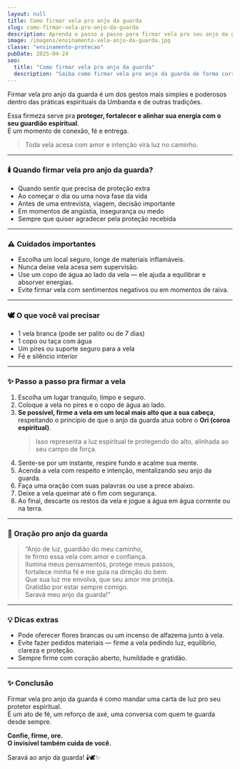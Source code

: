```yaml
---
layout: null
title: Como firmar vela pro anjo da guarda
slug: como-firmar-vela-pro-anjo-da-guarda
description: Aprenda o passo a passo para firmar vela pro seu anjo da guarda com fé, segurança e conexão espiritual.
image: /imagens/ensinamento-vela-anjo-da-guarda.jpg
classe: "ensinamento-protecao"
pubDate: 2025-04-24
seo:
  title: "Como firmar vela pro anjo da guarda"
  description: "Saiba como firmar vela pro anjo da guarda de forma correta, com intenção e respeito aos fundamentos espirituais."
---
```


Firmar vela pro anjo da guarda é um dos gestos mais simples e poderosos dentro das práticas espirituais da Umbanda e de outras tradições.

Essa firmeza serve pra **proteger, fortalecer e alinhar sua energia com o seu guardião espiritual**.  
É um momento de conexão, fé e entrega.

> Toda vela acesa com amor e intenção vira luz no caminho.

---

### 🕯️ Quando firmar vela pro anjo da guarda?

- Quando sentir que precisa de proteção extra  
- Ao começar o dia ou uma nova fase da vida  
- Antes de uma entrevista, viagem, decisão importante  
- Em momentos de angústia, insegurança ou medo  
- Sempre que quiser agradecer pela proteção recebida

---

### ⚠️ Cuidados importantes

- Escolha um local seguro, longe de materiais inflamáveis.  
- Nunca deixe vela acesa sem supervisão.  
- Use um copo de água ao lado da vela — ele ajuda a equilibrar e absorver energias.  
- Evite firmar vela com sentimentos negativos ou em momentos de raiva.

---

### 🕊️ O que você vai precisar

- 1 vela branca (pode ser palito ou de 7 dias)  
- 1 copo ou taça com água  
- Um pires ou suporte seguro para a vela  
- Fé e silêncio interior

---

### ✨ Passo a passo pra firmar a vela

1. Escolha um lugar tranquilo, limpo e seguro.  
2. Coloque a vela no pires e o copo de água ao lado.  
3. **Se possível, firme a vela em um local mais alto que a sua cabeça**, respeitando o princípio de que o anjo da guarda atua sobre o **Ori (coroa espiritual)**.  
   > Isso representa a luz espiritual te protegendo do alto, alinhada ao seu campo de força.  
4. Sente-se por um instante, respire fundo e acalme sua mente.  
5. Acenda a vela com respeito e intenção, mentalizando seu anjo da guarda.  
6. Faça uma oração com suas palavras ou use a prece abaixo.  
7. Deixe a vela queimar até o fim com segurança.  
8. Ao final, descarte os restos da vela e jogue a água em água corrente ou na terra.

---

### 🙏 Oração pro anjo da guarda

> “Anjo de luz, guardião do meu caminho,  
> te firmo essa vela com amor e confiança.  
> Ilumina meus pensamentos, protege meus passos,  
> fortalece minha fé e me guia na direção do bem.  
> Que sua luz me envolva, que seu amor me proteja.  
> Gratidão por estar sempre comigo.  
> Saravá meu anjo da guarda!”

---

### 💡 Dicas extras

- Pode oferecer flores brancas ou um incenso de alfazema junto à vela.  
- Evite fazer pedidos materiais — firme a vela pedindo luz, equilíbrio, clareza e proteção.  
- Sempre firme com coração aberto, humildade e gratidão.

---

### ✨ Conclusão

Firmar vela pro anjo da guarda é como mandar uma carta de luz pro seu protetor espiritual.  
É um ato de fé, um reforço de axé, uma conversa com quem te guarda desde sempre.

**Confie, firme, ore.  
O invisível também cuida de você.**

Saravá ao anjo da guarda! 🕯️🕊️✨
